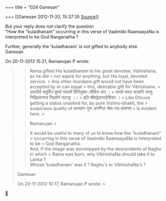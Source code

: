 +++
title = "024 Ganesan"

+++
[[Ganesan	2012-11-20, 15:37:35 [Source](https://groups.google.com/g/bvparishat/c/Mcanh-kMwKo)]]



  
But your reply does not clarify the question  
"How the "kuladhanam" occurring in this verse of Vaalmiiki RaamaayaNa is interpreted to be God Ranganatha ?  
  
Further, generally the 'kuladhanam' is not gifted to anybody else.  
Ganesan

  
  
  
On 20-11-2012 15:21, Ramanujan P wrote:

> 
> > Rama gifted His kuladhanam to his great devotee, Vibhishana, as he did > not aspire for anything, but His loyal, devoted service. >
> Any other mundane gift would not have been accepted by or can equal > this, desirable gift for Vibhishana. >
> अवधीर्य चतुर्विधं पुमर्थं भवदर्थे विनियुक्त-जीवितः सन् । >
> लभते भवतः फलानि जन्तुः निखिलान्यत्र निदर्शनं जटायुः ।। >
> इति श्रीमद्वेदान्तदेशिकाः । >
> Like Dhruva getting a status unasked for, by pure Vishnu-bhakti, the > auspicious quality of कल्याण-गुणः अगणित-श्रेयः-पद-प्रापणम् >
> Is evident here. >
> 
> > Ramanujan >
>   
> > 

> 
> > It would be useful to many of us to know how the "kuladhanam" > occurring in this verse of Vaalmiiki RaamaayaNa is interpreted to be > God Ranganatha.  
> And, if the image was worshipped by the descendents of Raghu in which > Rama was born, why VibhiishaNa should take it to Lanka ?  
> Whose 'kuladhanam' was it ? Raghu's or VibhiishaNa's ?  
>   
> Ganesan  
>   
>   
> On 20-11-2012 10:17, Ramanujan P wrote: >
> 



